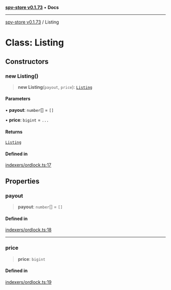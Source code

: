 [**spv-store v0.1.73**](../README.md) • **Docs**

***

[spv-store v0.1.73](../globals.md) / Listing

# Class: Listing

## Constructors

### new Listing()

> **new Listing**(`payout`, `price`): [`Listing`](Listing.md)

#### Parameters

• **payout**: `number`[] = `[]`

• **price**: `bigint` = `...`

#### Returns

[`Listing`](Listing.md)

#### Defined in

[indexers/ordlock.ts:17](https://github.com/bitcoin-sv/spv-store/blob/9735342843cd2ea4b04983988f1fa98b59c98947/src/indexers/ordlock.ts#L17)

## Properties

### payout

> **payout**: `number`[] = `[]`

#### Defined in

[indexers/ordlock.ts:18](https://github.com/bitcoin-sv/spv-store/blob/9735342843cd2ea4b04983988f1fa98b59c98947/src/indexers/ordlock.ts#L18)

***

### price

> **price**: `bigint`

#### Defined in

[indexers/ordlock.ts:19](https://github.com/bitcoin-sv/spv-store/blob/9735342843cd2ea4b04983988f1fa98b59c98947/src/indexers/ordlock.ts#L19)
